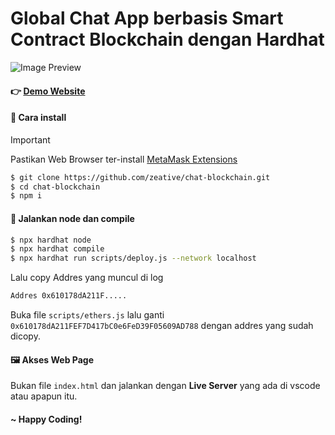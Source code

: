 # Global Chat App berbasis Smart Contract Blockchain dengan Hardhat

![Image Preview](https://github.com/zeative/chat-blockchain/blob/main/preview.jpg?raw=true)

#### 👉 [Demo Website](https://bchainchat.vercel.app/)

#### 🎯 Cara install

> [!IMPORTANT]
> Pastikan Web Browser ter-install [MetaMask Extensions](https://metamask.io/)

```bash
$ git clone https://github.com/zeative/chat-blockchain.git
$ cd chat-blockchain
$ npm i
```

#### 🤖 Jalankan node dan compile

```bash
$ npx hardhat node
$ npx hardhat compile
$ npx hardhat run scripts/deploy.js --network localhost
```

Lalu copy Addres yang muncul di log

```bash
Addres 0x610178dA211F.....
```

Buka file `scripts/ethers.js` lalu ganti `0x610178dA211FEF7D417bC0e6FeD39F05609AD788` dengan addres yang sudah dicopy.

#### 🖼️ Akses Web Page

Bukan file `index.html` dan jalankan dengan **Live Server** yang ada di vscode atau apapun itu.

#### ~ Happy Coding!
